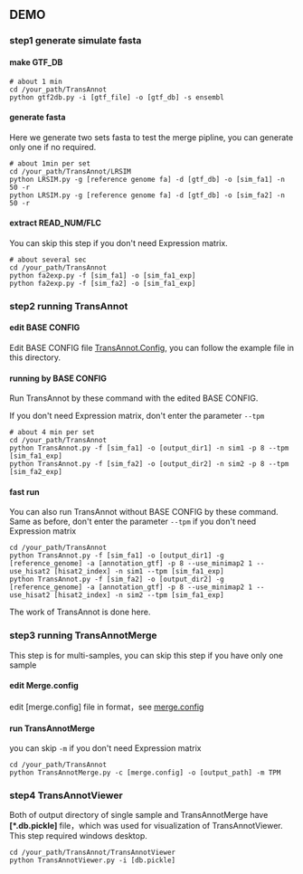 ## DEMO

### step1 generate simulate fasta

#### make GTF_DB
	
	# about 1 min
	cd /your_path/TransAnnot
	python gtf2db.py -i [gtf_file] -o [gtf_db] -s ensembl

#### generate fasta

Here we generate two sets fasta to test the merge pipline, you can generate only one if no required.
	
	# about 1min per set
	cd /your_path/TransAnnot/LRSIM
	python LRSIM.py -g [reference genome fa] -d [gtf_db] -o [sim_fa1] -n 50 -r
	python LRSIM.py -g [reference genome fa] -d [gtf_db] -o [sim_fa2] -n 50 -r

#### extract READ_NUM/FLC

You can skip this step if you don't need Expression matrix.

	# about several sec	
	cd /your_path/TransAnnot
	python fa2exp.py -f [sim_fa1] -o [sim_fa1_exp]
	python fa2exp.py -f [sim_fa2] -o [sim_fa1_exp]


### step2 running TransAnnot

#### edit BASE CONFIG

Edit BASE CONFIG file [TransAnnot.Config](https://github.com/captorr/TransAnnot/blob/master/demo/TransAnnot.Config), you can follow the example file in this directory.

#### running by BASE CONFIG

Run TransAnnot by these command with the edited BASE CONFIG. 

If you don't need Expression matrix, don't enter the parameter `--tpm`
	
	# about 4 min per set
	cd /your_path/TransAnnot
	python TransAnnot.py -f [sim_fa1] -o [output_dir1] -n sim1 -p 8 --tpm [sim_fa1_exp]
	python TransAnnot.py -f [sim_fa2] -o [output_dir2] -n sim2 -p 8 --tpm [sim_fa2_exp]

#### fast run

You can also run TransAnnot without BASE CONFIG by these command.
Same as before, don't enter the parameter `--tpm` if you don't need Expression matrix

	cd /your_path/TransAnnot
	python TransAnnot.py -f [sim_fa1] -o [output_dir1] -g [reference_genome] -a [annotation_gtf] -p 8 --use_minimap2 1 --use_hisat2 [hisat2_index] -n sim1 --tpm [sim_fa1_exp]
	python TransAnnot.py -f [sim_fa2] -o [output_dir2] -g [reference_genome] -a [annotation_gtf] -p 8 --use_minimap2 1 --use_hisat2 [hisat2_index] -n sim2 --tpm [sim_fa1_exp]

The work of TransAnnot is done here.

### step3 running TransAnnotMerge

This step is for multi-samples, you can skip this step if you have only one sample

#### edit Merge.config

edit [merge.config] file in format，see [merge.config](https://github.com/captorr/TransAnnot/blob/master/demo/merge.config)

#### run TransAnnotMerge

you can skip `-m` if you don't need Expression matrix

	cd /your_path/TransAnnot
	python TransAnnotMerge.py -c [merge.config] -o [output_path] -m TPM

### step4 TransAnnotViewer

Both of output directory of single sample and TransAnnotMerge have **[*.db.pickle]** file，which was used for visualization of TransAnnotViewer.
This step required windows desktop.

	cd /your_path/TransAnnot/TransAnnotViewer
	python TransAnnotViewer.py -i [db.pickle]